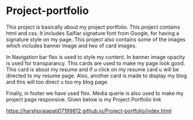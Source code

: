 # Project-portfolio
This project is basically about my project portfolio. This project contains html and css. It includes Saifiar signature font from Google, for having a signature style on my page. This project also contains some of the images which includes banner image and two of card images.

In Navigation bar flex is used to style my content. In banner image opacity is used for transparancy. This cards are used to make my page look good. 
This card is about my resume and if u click on my resume card u will be directed to my resume page. Also, another card is made to display my blog and this will too direct u too my blog page. 

Finally, in footer we have used flex. 
Media querie is also used to make my project page
responsive. 
Given below is my Project Portfolio link

https://harshprajapati07199812.github.io/Project-portfolio/index.html
